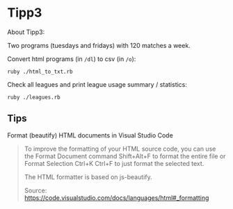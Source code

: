 # Tipp3

About Tipp3:

Two programs (tuesdays and fridays) with 120 matches a week.


Convert html programs (in `/dl`) to csv (in `/o`):

    ruby ./html_to_txt.rb


Check all leagues and print league usage summary / statistics:

    ruby ./leagues.rb



## Tips

Format (beautify) HTML documents in Visual Studio Code

> To improve the formatting of your HTML source code, you can use the 
> Format Document command Shift+Alt+F to format the entire file or 
> Format Selection Ctrl+K Ctrl+F to just format the selected text.
>
> The HTML formatter is based on js-beautify. 
>
> Source: <https://code.visualstudio.com/docs/languages/html#_formatting>



